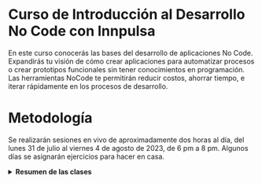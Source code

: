 # Curso de Introducción al Desarrollo No Code con Innpulsa

En este curso conocerás las bases del desarrollo de aplicaciones No Code. Expandirás tu visión de cómo crear aplicaciones para automatizar procesos o crear prototipos funcionales sin tener conocimientos en programación. Las herramientas NoCode te permitirán reducir costos, ahorrar tiempo, e iterar rápidamente en los procesos de desarrollo.

# Metodología

Se realizarán sesiones en vivo de aproximadamente dos horas al día, del lunes 31 de julio al viernes 4 de agosto de 2023, de 6 pm a 8 pm. Algunos días se asignarán ejercicios para hacer en casa.

<details>
<summary><strong>Resumen de las clases</strong></summary>


<details>
<summary><strong>### Resumen de la Primera Clase</strong></summary>

En la primera clase, abordamos los siguientes temas:

1. Conceptos Básicos de Desarrollo:
   - Front-end: Interfaz de usuario con la que los usuarios interactúan directamente.
   - Back-end: Lógica y gestión de datos detrás de la interfaz de usuario.
   - Bases de Datos: Almacenamiento y organización de la información de la aplicación.
   - Integración Continua: Prácticas para implementar cambios de manera fluida y automática.

2. Herramientas Low Code y No Code:
   - Ventajas y Desventajas de estas herramientas para el desarrollo rápido de aplicaciones.
   - Ejemplos: Bubble.io y 8base.com, que permiten crear aplicaciones sin codificación tradicional.

3. Conociendo Bubble.io:
   - Explicación de los componentes visuales principales y cómo se utilizan para diseñar la interfaz de usuario.
   - Introducción al flujo de trabajo y cómo configurar acciones y respuestas a eventos.
</details>

<details>
<summary><strong>### Resumen de la Segunda Clase</strong></summary>

En nuestra segunda clase, exploramos los siguientes temas:

1. Componentes de Tipo Container:
   - Introducción a los componentes container y su función como contenedores visuales para otros elementos.
   - Cómo utilizar los containers para agrupar y organizar otros componentes en la interfaz de usuario.

2. Componente Input Text y Formularios:
   - Detalles sobre el componente Input Text de la sección Input Form.
   - Creación de formularios interactivos utilizando el componente Input Text para recopilar información de los usuarios.

3. Creación de Formularios y Workflows:
   - Diseño y configuración de un formulario pequeño para crear registros.
   - Establecimiento de un workflow para guardar la información del formulario en la tabla de usuarios.

4. Funcionalidad de Login y Logout:
   - Configuración de un formulario de login para autenticar a los usuarios.
   - Implementación de un botón para realizar el logout y cerrar la sesión de usuario.

<details>
</details>

<details>
<summary><strong>Ejercicios</strong></summary>

### Día 1.

Ingresar a bubble.io y crear una cuenta (Registrarse como usuario).
Interactuar con el editor de Bubble y los diferentes componentes.

### Día 2.

Crea un Formulario para hacer un registro de un usuario y configura las acciónes necesarias para realizar el registro de forma exitosa.
Crea un Formulario explorando algunos de los componentes Input Forms.

</details>

<details>
<summary><strong>Clases</strong></summary>

- Grabación de la primera clase: [YouTube](https://www.youtube.com/watch?v=fNq8sILOalo)
- Grabación de la segunda clase: [YouTube](https://www.youtube.com/watch?v=bGJM9exLg0A&list=PLxyfMWnjW2kscw0zVPDEh-J12RtmfjiUV&index=2)

</details>

<details>
<summary><strong>Enlaces Relevantes</strong></summary>

- 8base.com: [Sitio Web](https://www.8base.com/)
- Bubble.io: [Sitio Web](https://bubble.io/)
- Documentación de Bubble.io: [Documentación](https://manual.bubble.io/)
- Academia de Bubble.io: [Academia](https://bubble.io/academy)
- Ruta de Aprendizaje en Desarrollo: [roadmap.sh](https://roadmap.sh)

</details>
